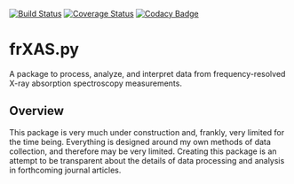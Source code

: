 [![Build Status](https://travis-ci.org/BGerwe/frXAS.py.svg?branch=master)](https://travis-ci.org/BGerwe/frXAS.py)
[![Coverage Status](https://coveralls.io/repos/github/BGerwe/frXAS.py/badge.svg?branch=master)](https://coveralls.io/github/BGerwe/frXAS.py?branch=master)
[![Codacy Badge](https://app.codacy.com/project/badge/Grade/f67339e60b76437c9cf27e3488722ca0)](https://www.codacy.com/gh/BGerwe/frXAS.py/dashboard?utm_source=github.com&amp;utm_medium=referral&amp;utm_content=BGerwe/frXAS.py&amp;utm_campaign=Badge_Grade)

# frXAS.py
A package to process, analyze, and interpret data from frequency-resolved X-ray absorption spectroscopy measurements.

## Overview
This package is very much under construction and, frankly, very limited for the time being. Everything is designed
around my own methods of data collection, and therefore may be very limited. Creating this package is an attempt to
be transparent about the details of data processing and analysis in forthcoming journal articles.
